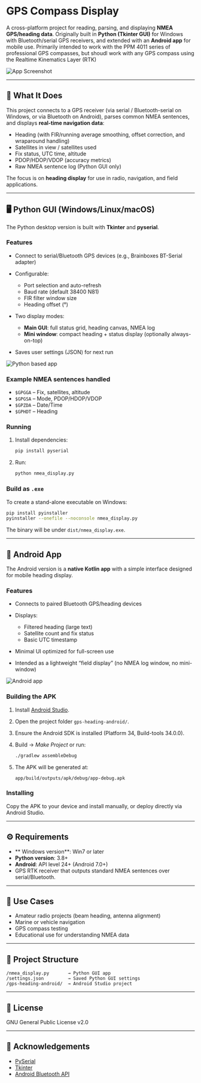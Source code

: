 # GPS Compass Display

A cross-platform project for reading, parsing, and displaying **NMEA GPS/heading data**.
Originally built in **Python (Tkinter GUI)** for Windows with Bluetooth/serial GPS receivers, and extended with an **Android app** for mobile use. Primarily intended to work with the PPM 4011 series of professional GPS compasses, but shoudl work with any GPS compass using the Realtime Kinematics Layer (RTK)

![App Screenshot](doc/outdoor.jpg)


---

## 📡 What It Does

This project connects to a GPS receiver (via serial / Bluetooth-serial on Windows, or via Bluetooth on Android), parses common NMEA sentences, and displays **real-time navigation data**:

* Heading (with FIR/running average smoothing, offset correction, and wraparound handling)
* Satellites in view / satellites used
* Fix status, UTC time, altitude
* PDOP/HDOP/VDOP (accuracy metrics)
* Raw NMEA sentence log (Python GUI only)

The focus is on **heading display** for use in radio, navigation, and field applications.

---

## 🖥️ Python GUI (Windows/Linux/macOS)

The Python desktop version is built with **Tkinter** and **pyserial**.

### Features

* Connect to serial/Bluetooth GPS devices (e.g., Brainboxes BT-Serial adapter)
* Configurable:

  * Port selection and auto-refresh
  * Baud rate (default 38400 N81)
  * FIR filter window size
  * Heading offset (°)
* Two display modes:

  * **Main GUI**: full status grid, heading canvas, NMEA log
  * **Mini window**: compact heading + status display (optionally always-on-top)
* Saves user settings (JSON) for next run

![Python based app](doc/python.png)

### Example NMEA sentences handled

* `$GPGGA` – Fix, satellites, altitude
* `$GPGSA` – Mode, PDOP/HDOP/VDOP
* `$GPZDA` – Date/Time
* `$GPHDT` – Heading

### Running

1. Install dependencies:

   ```sh
   pip install pyserial
   ```
2. Run:

   ```sh
   python nmea_display.py
   ```

### Build as `.exe`

To create a stand-alone executable on Windows:

```sh
pip install pyinstaller
pyinstaller --onefile --noconsole nmea_display.py
```

The binary will be under `dist/nmea_display.exe`.

---

## 📱 Android App

The Android version is a **native Kotlin app** with a simple interface designed for mobile heading display.

### Features

* Connects to paired Bluetooth GPS/heading devices
* Displays:

  * Filtered heading (large text)
  * Satellite count and fix status
  * Basic UTC timestamp
* Minimal UI optimized for full-screen use
* Intended as a lightweight “field display” (no NMEA log window, no mini-window)

![Android app](doc/android.png)

### Building the APK

1. Install [Android Studio](https://developer.android.com/studio).
2. Open the project folder `gps-heading-android/`.
3. Ensure the Android SDK is installed (Platform 34, Build-tools 34.0.0).
4. Build → *Make Project* or run:

   ```sh
   ./gradlew assembleDebug
   ```
5. The APK will be generated at:

   ```
   app/build/outputs/apk/debug/app-debug.apk
   ```

### Installing

Copy the APK to your device and install manually, or deploy directly via Android Studio.

---

## ⚙️ Requirements

* ** Windows version**: Win7 or later
* **Python version**: 3.8+
* **Android**: API level 24+ (Android 7.0+)
* GPS RTK receiver that outputs standard NMEA sentences over serial/Bluetooth.

---

## 🚀 Use Cases

* Amateur radio projects (beam heading, antenna alignment)
* Marine or vehicle navigation
* GPS compass testing
* Educational use for understanding NMEA data

---

## 📂 Project Structure

```
/nmea_display.py       → Python GUI app
/settings.json         → Saved Python GUI settings
/gps-heading-android/  → Android Studio project
```

---

## 📜 License

GNU General Public License v2.0

---

## 🙌 Acknowledgements

* [PySerial](https://pyserial.readthedocs.io/)
* [Tkinter](https://docs.python.org/3/library/tkinter.html)
* [Android Bluetooth API](https://developer.android.com/guide/topics/connectivity/bluetooth)
